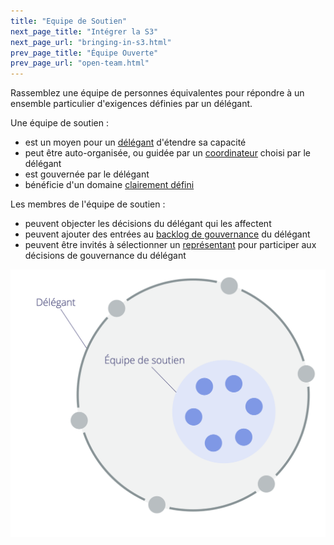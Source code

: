 ```yaml
---
title: "Equipe de Soutien"
next_page_title: "Intégrer la S3"
next_page_url: "bringing-in-s3.html"
prev_page_title: "Équipe Ouverte"
prev_page_url: "open-team.html"
---
```



<div class="card summary"><div class="card-body">Rassemblez une équipe de personnes équivalentes pour répondre à un ensemble particulier d'exigences définies par un délégant.
</div></div>

Une équipe de soutien :

- est un moyen pour un <a href="glossary.html#entry-delegator" class="glossary-tooltip" data-toggle="tooltip" title="Délégant: Un individu ou un groupe déléguant la responsabilité d&#x27;un domaine à autrui.">délégant</a> d'étendre sa capacité
- peut être auto-organisée, ou guidée par un [coordinateur](coordinator.html) choisi par le délégant
- est gouvernée par le délégant
- bénéficie d'un domaine <a href="glossary.html#entry-domain" class="glossary-tooltip" data-toggle="tooltip" title="Domaine: Une zone de responsabilité et d&#x27;autorité bien délimitée au sein d&#x27;une organisation.">clairement défini</a>

Les membres de l'équipe de soutien :

- peuvent objecter les décisions du délégant qui les affectent
- peuvent ajouter des entrées au <a href="glossary.html#entry-governance-backlog" class="glossary-tooltip" data-toggle="tooltip" title="Backlog de Gouvernance: Une liste visible, priorisée de sujets (drivers et/ou exigences) relatifs à la gouvernance d&#x27;un domaine.">backlog de gouvernance</a> du délégant
- peuvent être invités à sélectionner un [représentant](representative.html) pour participer aux décisions de gouvernance du délégant

![Équipe de Soutien](img/structural-patterns/helping-team.png)